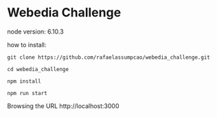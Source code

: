 # Webedia Challenge

node version: 6.10.3

how to install:
```
git clone https://github.com/rafaelassumpcao/webedia_challenge.git

cd webedia_challenge

npm install

npm run start
```

Browsing the URL http://localhost:3000
